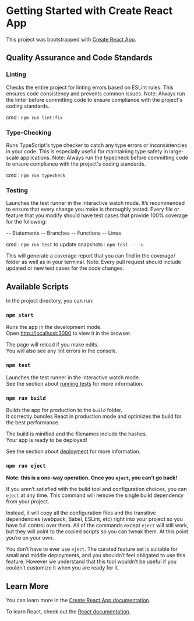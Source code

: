# Getting Started with Create React App

This project was bootstrapped with [Create React App](https://github.com/facebook/create-react-app).

## Quality Assurance and Code Standards

### Linting

Checks the entire project for linting errors based on ESLint rules. This ensures code consistency and prevents common issues.
Note: Always run the linter before committing code to ensure compliance with the project's coding standards.

cmd : `npm run lint:fix`

### Type-Checking

Runs TypeScript's type checker to catch any type errors or inconsistencies in your code. This is especially useful for maintaining type safety in large-scale applications.
Note: Always run the typecheck before committing code to ensure compliance with the project's coding standards.

cmd : `npm run typecheck`

### Testing

Launches the test runner in the interactive watch mode.
It’s recommended to ensure that every change you make is thoroughly tested. Every file or feature that you modify should have test cases that provide 100% coverage for the following:

-- Statements
-- Branches
-- Functions
-- Lines

cmd : `npm run test`
to update snapshots : `npm test -- -u`

This will generate a coverage report that you can find in the coverage/ folder as well as in your terminal.
Note: Every pull request should include updated or new test cases for the code changes.

## Available Scripts

In the project directory, you can run:

### `npm start`

Runs the app in the development mode.\
Open [http://localhost:3000](http://localhost:3000) to view it in the browser.

The page will reload if you make edits.\
You will also see any lint errors in the console.

### `npm test`

Launches the test runner in the interactive watch mode.\
See the section about [running tests](https://facebook.github.io/create-react-app/docs/running-tests) for more information.

### `npm run build`

Builds the app for production to the `build` folder.\
It correctly bundles React in production mode and optimizes the build for the best performance.

The build is minified and the filenames include the hashes.\
Your app is ready to be deployed!

See the section about [deployment](https://facebook.github.io/create-react-app/docs/deployment) for more information.

### `npm run eject`

**Note: this is a one-way operation. Once you `eject`, you can’t go back!**

If you aren’t satisfied with the build tool and configuration choices, you can `eject` at any time. This command will remove the single build dependency from your project.

Instead, it will copy all the configuration files and the transitive dependencies (webpack, Babel, ESLint, etc) right into your project so you have full control over them. All of the commands except `eject` will still work, but they will point to the copied scripts so you can tweak them. At this point you’re on your own.

You don’t have to ever use `eject`. The curated feature set is suitable for small and middle deployments, and you shouldn’t feel obligated to use this feature. However we understand that this tool wouldn’t be useful if you couldn’t customize it when you are ready for it.

## Learn More

You can learn more in the [Create React App documentation](https://facebook.github.io/create-react-app/docs/getting-started).

To learn React, check out the [React documentation](https://reactjs.org/).
